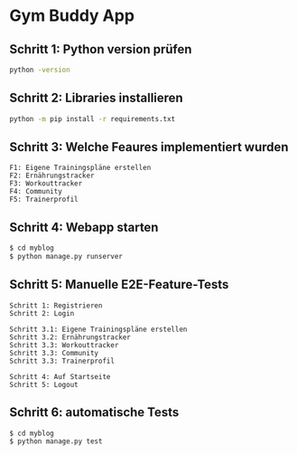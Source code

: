 # Gym Buddy App
## Schritt 1: Python version prüfen
```bash
python -version
```

## Schritt 2: Libraries installieren
```bash
python -m pip install -r requirements.txt
```

## Schritt 3: Welche Feaures implementiert wurden
```
F1: Eigene Trainingspläne erstellen
F2: Ernährungstracker
F3: Workouttracker
F4: Community
F5: Trainerprofil
```

## Schritt 4: Webapp starten
```bash
$ cd myblog
$ python manage.py runserver
```

## Schritt 5: Manuelle E2E-Feature-Tests
```
Schritt 1: Registrieren
Schritt 2: Login

Schritt 3.1: Eigene Trainingspläne erstellen
Schritt 3.2: Ernährungstracker
Schritt 3.3: Workouttracker
Schritt 3.3: Community
Schritt 3.3: Trainerprofil

Schritt 4: Auf Startseite
Schritt 5: Logout
```

## Schritt 6: automatische Tests
```bash
$ cd myblog
$ python manage.py test
```
